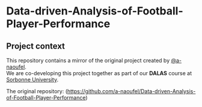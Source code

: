 # Data-driven-Analysis-of-Football-Player-Performance
## Project context

This repository contains a mirror of the original project created by [@a-naoufel](https://github.com/a-naoufel).  
We are co-developing this project together as part of our **DALAS** course  at [Sorbonne University](https://sciences.sorbonne-universite.fr/).

The original repository: (https://github.com/a-naoufel/Data-driven-Analysis-of-Football-Player-Performance)
